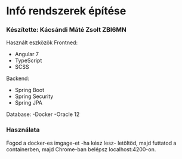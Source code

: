 # Infó rendszerek építése
### Készítette: Kácsándi Máté Zsolt ZBI6MN

Használt eszközök
Frontned:
- Angular 7
- TypeScript
- SCSS

Backend:
- Spring Boot
- Spring Security
- Spring JPA

Database:
-Docker
-Oracle 12

### Használata

Fogod a docker-es imgage-et -ha kész lesz- letöltöd, majd futtatod a containerben, majd Chrome-ban belépsz localhost:4200-on.
